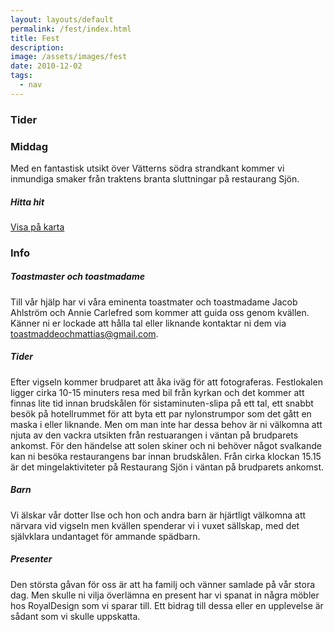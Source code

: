 ```yaml
---
layout: layouts/default
permalink: /fest/index.html
title: Fest
description:
image: /assets/images/fest
date: 2010-12-02
tags:
  - nav
---
```


### Tider

### Middag

Med en fantastisk utsikt över Vätterns södra strandkant kommer vi inmundiga smaker från traktens branta sluttningar på restaurang Sjön. 

##### Hitta hit
<a href="https://www.google.com/maps/place/Sj%C3%B6n/@57.7824634,14.2041904,17z/data=!3m1!4b1!4m5!3m4!1s0x465a6da064f7b007:0xaaa46192feeaa6e1!8m2!3d57.7824606!4d14.2063791" target="_blank" rel="noreferrer">Visa på karta</a>

### Info 
##### Toastmaster och toastmadame
Till vår hjälp har vi våra eminenta toastmater och toastmadame Jacob Ahlström och Annie Carlefred som kommer att guida oss genom kvällen. Känner ni er lockade att hålla tal eller liknande kontaktar ni dem via <a href="mailto:toastmaddeochmattias@gmail.com">toastmaddeochmattias@gmail.com</a>.

##### Tider
Efter vigseln kommer brudparet att åka iväg för att fotograferas. Festlokalen ligger cirka 10-15 minuters resa med bil från kyrkan och det kommer att finnas lite tid innan brudskålen för sistaminuten-slipa på ett tal, ett snabbt besök på hotellrummet för att byta ett par nylonstrumpor som det gått en maska i eller liknande. Men om man inte har dessa behov är ni välkomna att njuta av den vackra utsikten från restuarangen i väntan på brudparets ankomst. För den händelse att solen skiner och ni behöver något svalkande kan ni besöka restaurangens bar innan brudskålen. Från cirka klockan 15.15 är det mingelaktiviteter på Restaurang Sjön i väntan på brudparets ankomst.

##### Barn
Vi älskar vår dotter Ilse och hon och andra barn är hjärtligt välkomna att närvara vid vigseln men kvällen spenderar vi i vuxet sällskap, med det självklara undantaget för ammande spädbarn.

##### Presenter
Den största gåvan för oss är att ha familj och vänner samlade på vår stora dag. Men skulle ni vilja överlämna en present har vi spanat in några möbler hos RoyalDesign som vi sparar till. Ett bidrag till dessa eller en upplevelse är sådant som vi skulle uppskatta.
